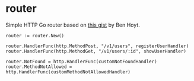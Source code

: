 # router
Simple HTTP Go router based on [this gist](https://gist.github.com/benhoyt/a8ecc3f03b86d2d25543750cdcc77732) by Ben Hoyt.

    router := router.New()
  
    router.HandlerFunc(http.MethodPost, "/v1/users", registerUserHandler)
    router.HandlerFunc(http.MethodGet, "/v1/users/:id", showUserHandler)
  
    router.NotFound = http.HandlerFunc(customNotFoundHandler)
    router.MethodNotAllowed = http.HandlerFunc(customMethodNotAllowedHandler)

